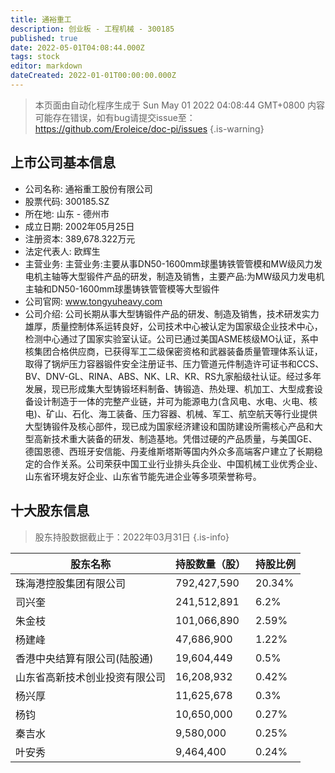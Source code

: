 ```yaml
---
title: 通裕重工
description: 创业板 - 工程机械 - 300185
published: true
date: 2022-05-01T04:08:44.000Z
tags: stock
editor: markdown
dateCreated: 2022-01-01T00:00:00.000Z
---
```


> 本页面由自动化程序生成于 Sun May 01 2022 04:08:44 GMT+0800
> 内容可能存在错误，如有bug请提交issue至：https://github.com/Eroleice/doc-pi/issues
{.is-warning}

## 上市公司基本信息
- 公司名称: 通裕重工股份有限公司
- 股票代码: 300185.SZ
- 所在地: 山东 - 德州市
- 成立日期: 2002年05月25日
- 注册资本: 389,678.322万元
- 法定代表人: 欧辉生
- 主营业务: 主营业务:主要从事DN50-1600mm球墨铸铁管管模和MW级风力发电机主轴等大型锻件产品的研发，制造及销售，主要产品:为MW级风力发电机主轴和DN50-1600mm球墨铸铁管管模等大型锻件
- 公司官网: www.tongyuheavy.com
- 公司介绍: 公司长期从事大型铸锻件产品的研发、制造及销售，技术研发实力雄厚，质量控制体系运转良好，公司技术中心被认定为国家级企业技术中心，检测中心通过了国家实验室认证。公司已通过美国ASME核级MO认证，系中核集团合格供应商，已获得军工二级保密资格和武器装备质量管理体系认证，取得了锅炉压力容器锻件安全注册证书、压力管道元件制造许可证书和CCS、BV、DNV-GL、RINA、ABS、NK、LR、KR、RS九家船级社认证。经过多年发展，现已形成集大型铸锻坯料制备、铸锻造、热处理、机加工、大型成套设备设计制造于一体的完整产业链，并可为能源电力(含风电、水电、火电、核电)、矿山、石化、海工装备、压力容器、机械、军工、航空航天等行业提供大型铸锻件及核心部件，现已成为国家经济建设和国防建设所需核心产品和大型高新技术重大装备的研发、制造基地。凭借过硬的产品质量，与美国GE、德国恩德、西班牙安信能、丹麦维斯塔斯等国内外众多高端客户建立了长期稳定的合作关系。公司荣获中国工业行业排头兵企业、中国机械工业优秀企业、山东省环境友好企业、山东省节能先进企业等多项荣誉称号。


## 十大股东信息
> 股东持股数据截止于：2022年03月31日
{.is-info}

| 股东名称 | 持股数量（股） | 持股比例 |
| --- | --- | --- |
| 珠海港控股集团有限公司 | 792,427,590 | 20.34% |
| 司兴奎 | 241,512,891 | 6.2% |
| 朱金枝 | 101,066,890 | 2.59% |
| 杨建峰 | 47,686,900 | 1.22% |
| 香港中央结算有限公司(陆股通) | 19,604,449 | 0.5% |
| 山东省高新技术创业投资有限公司 | 16,208,932 | 0.42% |
| 杨兴厚 | 11,625,678 | 0.3% |
| 杨钧 | 10,650,000 | 0.27% |
| 秦吉水 | 9,580,000 | 0.25% |
| 叶安秀 | 9,464,400 | 0.24% |




